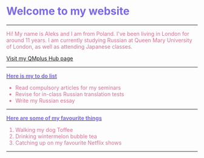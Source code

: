 <h1 style="color:mediumslateblue;">Welcome to my website</h1>
<hr>
<p style="color:palevioletred;">Hi! My name is Aleks and I am from Poland. I've been living in London for around 11 years. I am currently studying Russian at Queen Mary University of London, as well as attending Japanese classes. </p>
<a href="https://hub.qmplus.qmul.ac.uk/view/view.php?profile=aleksandra-daria-groborz&page=sml5202-aleks-page"> Visit my QMplus Hub page</a>
<hr>
<u><strong style="color:mediumslateblue;">Here is my to do list</strong></u>
<ul style="color:palevioletred;"> <li>Read compulsory articles for my seminars</li> <li>Revise for in-class Russian translation tests</li> <li>Write my Russian essay</li> </ul>
<hr>
<u><strong style="color:mediumslateblue;">Here are some of my favourite things</strong></u>
<ol style="color:palevioletred;"> <li>Walking my dog Toffee</li> <li>Drinking wintermelon bubble tea</li> <li>Catching up on my favourite Netflix shows</li> </ol>

<hr>
